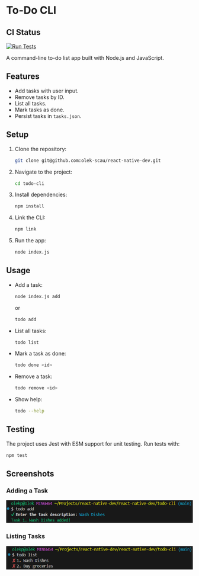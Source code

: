# To-Do CLI

## CI Status
[![Run Tests](https://github.com/olek-scau/react-native-dev/actions/workflows/test.yml/badge.svg?branch=main&event=push)](https://github.com/olek-scau/react-native-dev/actions/workflows/test.yml)

A command-line to-do list app built with Node.js and JavaScript.

## Features
- Add tasks with user input.
- Remove tasks by ID.
- List all tasks.
- Mark tasks as done.
- Persist tasks in `tasks.json`.

## Setup
1. Clone the repository:
   ```bash
   git clone git@github.com:olek-scau/react-native-dev.git
   ```

2. Navigate to the project:
   ```bash
   cd todo-cli
   ```

3. Install dependencies:
   ```bash
   npm install
   ```

4. Link the CLI:
   ```bash
   npm link
   ```

5. Run the app:
   ```bash
   node index.js

## Usage

- Add a task:
   ```bash
   node index.js add
   ```
   or
   ```bash
   todo add
   ```

- List all tasks:
   ```bash
   todo list
   ```

- Mark a task as done:
   ```bash
   todo done <id>
   ```

- Remove a task:
   ```bash
   todo remove <id>
   ```

- Show help:
   ```bash
   todo --help
   ```

## Testing

The project uses Jest with ESM support for unit testing. Run tests with:
   ```bash
   npm test
   ```
   
## Screenshots

### Adding a Task
![Adding a task](screenshots/add-task.png)

### Listing Tasks
![Listing tasks](screenshots/list-tasks.png)